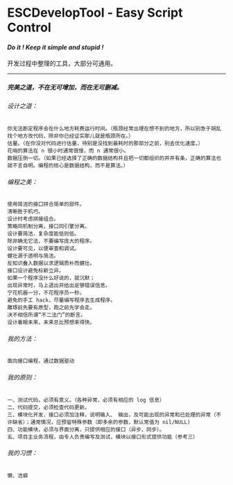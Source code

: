 ESCDevelopTool - Easy Script Control 
==============
#### ***Do it ! Keep it simple and stupid !***

开发过程中整理的工具，大部分可通用。

***
##### 完美之道，不在无可增加，而在无可删减。
###### 设计之道：
	你无法断定程序会在什么地方耗费运行时间。（瓶颈经常出理在想不到的地方，所以别急于胡乱找个地方改代码，除非你已经证实那儿就是瓶颈所在。）
	估量。（在你没对代码进行估量，待别是没找到最耗时的那部分之前，别去优化速度。）
	花哨的算法在 n 很小时通常很慢，而 n 通常很小。
	数据压倒一切。（如果已经选择了正确的数据结构并且把一切都组织的井井有条，正确的算法也就不言自明。编程的核心是数据结构，而不是算法。）

###### 编程之美：
	使用简洁的接口拼合简单的部件。
	清晰胜于机巧。
	设计时考虑拼接组合。
	策略同机制分离，接口同引擎分离。
	设计要简洁，复杂度能低则低。
	除非确无它法，不要编写庞大的程序。
	设计要可见，以便审查和调试。
	健壮源于透明与简洁。
	反知识叠入数据以求逻辑质朴而健壮。
	接口设计避免标新立异。
	如果一个程序没什么好说的，就沉默；
	出现异常时，马上退出并给出足够错误信息。
	宁花机器一分，不花程序员一秒。
	避免的手工 hack，尽量编写程序去生成程序。
	雕琢前先要有原型，跑之前先学会走。
	决不相信所谓“不二法门”的断言。
	设计着眼未来，未来总比预想来得快。

###### 我的方法：
	面向接口编程，通过数据驱动

###### 我的原则：
	一、测试代码，必须有意义。（各种异常，必须有相应的 log 信息）
	二、代码提交，必须检查代码更新。
	三、模块化开发，接口必须加注释，说明输入、　输出，及可能出现的异常和已处理的异常（不许缺省）；通常情况，应预留特殊参数（即多余的参数，默认常值为 nil/NULL)
	四、功能模块，必须与界面分离，只提供相应的接口（异步、同步）。
	五、项目主业务流程，由专人负责编写及测试，模块以接口形式提供功能（参考三）

###### 我的习惯：
	懒、洁癖